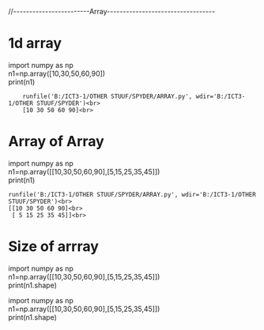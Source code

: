 //------------------------Array----------------------------------

# 1d array

import numpy as np<br>
n1=np.array([10,30,50,60,90])<br>
print(n1)<br>

        runfile('B:/ICT3-1/OTHER STUUF/SPYDER/ARRAY.py', wdir='B:/ICT3-1/OTHER STUUF/SPYDER')<br>
        [10 30 50 60 90]<br>

# Array of Array

import numpy as np<br>
n1=np.array([[10,30,50,60,90],[5,15,25,35,45]])<br>
print(n1)<br>

    runfile('B:/ICT3-1/OTHER STUUF/SPYDER/ARRAY.py', wdir='B:/ICT3-1/OTHER STUUF/SPYDER')<br>
    [[10 30 50 60 90]<br>
     [ 5 15 25 35 45]]<br>

# Size of arrray

import numpy as np<br>
n1=np.array([[10,30,50,60,90],[5,15,25,35,45]])<br>
print(n1.shape)<br>

  import numpy as np<br>
  n1=np.array([[10,30,50,60,90],[5,15,25,35,45]])<br>
  print(n1.shape)<br>

#
#
#
#
#
#
#
#

